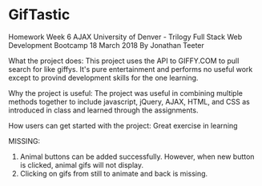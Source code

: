 # GifTastic
Homework Week 6 AJAX
University of Denver - Trilogy
Full Stack Web Development Bootcamp
18 March 2018
By Jonathan Teeter

What the project does: This project uses the API to GIFFY.COM to pull search for like giffys.  It's pure entertainment and performs no useful work except to provind development skills for the one learning.

Why the project is useful: The project was useful in combining multiple methods together to include javascript, jQuery, AJAX, HTML, and CSS as introduced in class and learned through the assignments.

How users can get started with the project: Great exercise in learning 

MISSING:
1) Animal buttons can be added successfully.  However, when new button is clicked, animal gifs will not display.
2) Clicking on gifs from still to animate and back is missing.